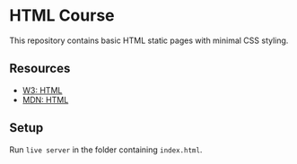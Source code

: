 # HTML Course

This repository contains basic HTML static pages with minimal CSS styling.

## Resources

- [W3: HTML](https://www.w3schools.com/html/default.asp)
- [MDN: HTML](https://developer.mozilla.org/en-US/docs/Web/HTML)

## Setup

Run `live server` in the folder containing `index.html`.
